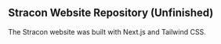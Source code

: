 ## Stracon Website Repository (Unfinished)

The Stracon website was built with Next.js and Tailwind CSS.
